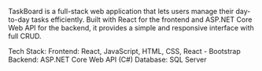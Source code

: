 TaskBoard is a full-stack web application that lets users manage their day-to-day tasks efficiently. 
Built with React for the frontend and ASP.NET Core Web API for the backend, it provides a simple and responsive interface with full CRUD. 

Tech Stack:
  Frontend: React, JavaScript, HTML, CSS, React - Bootstrap
  Backend: ASP.NET Core Web API (C#)
  Database: SQL Server

